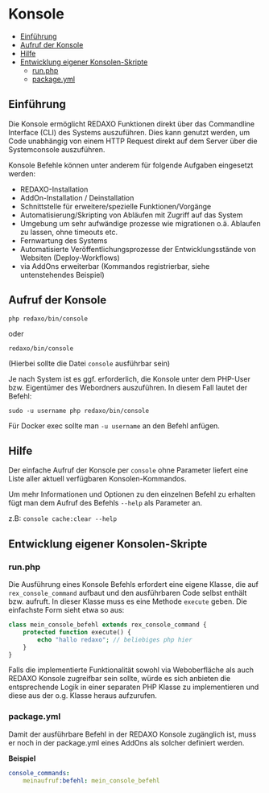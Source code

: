 # Konsole

- [Einführung](#einfuehrung)
- [Aufruf der Konsole](#aufruf)
- [Hilfe](#hilfe)
- [Entwicklung eigener Konsolen-Skripte](#dev)
  - [run.php](#run)
  - [package.yml](#package)

<a name="einfuehrung"></a>

## Einführung

Die Konsole ermöglicht REDAXO Funktionen direkt über das Commandline Interface (CLI) des Systems auszuführen. Dies kann genutzt werden, um Code unabhängig von einem HTTP Request direkt auf dem Server über die Systemconsole auszuführen.

Konsole Befehle können unter anderem für folgende Aufgaben eingesetzt werden:

- REDAXO-Installation
- AddOn-Installation / Deinstallation
- Schnittstelle für erweitere/spezielle Funktionen/Vorgänge
- Automatisierung/Skripting von Abläufen mit Zugriff auf das System
- Umgebung um sehr aufwändige prozesse wie migrationen o.ä. Ablaufen zu lassen, ohne timeouts etc.
- Fernwartung des Systems
- Automatisierte Veröffentlichungsprozesse der Entwicklungsstände von Websiten (Deploy-Workflows)
- via AddOns erweiterbar (Kommandos registrierbar, siehe untenstehendes Beispiel)

<a name="aufruf"></a>

## Aufruf der Konsole

```
php redaxo/bin/console
```

oder

```
redaxo/bin/console
```

(Hierbei sollte die Datei `console` ausführbar sein)

Je nach System ist es ggf. erforderlich, die Konsole unter dem PHP-User bzw. Eigentümer des Webordners auszuführen. In diesem Fall lautet der Befehl:

```
sudo -u username php redaxo/bin/console
```

Für Docker exec sollte man `-u username` an den Befehl anfügen.  

<a name="hilfe"></a>

## Hilfe

Der einfache Aufruf der Konsole per `console` ohne Parameter liefert eine Liste aller
aktuell verfügbaren Konsolen-Kommandos.

Um mehr Informationen und Optionen zu den einzelnen Befehl zu erhalten fügt man dem Aufruf des Befehls `--help` als Parameter an.

z.B: `console cache:clear --help`

<a name="dev"></a>

## Entwicklung eigener Konsolen-Skripte

<a name="run"></a>

### run.php

Die Ausführung eines Konsole Befehls erfordert eine eigene Klasse, die auf `rex_console_command` aufbaut und den ausführbaren Code selbst enthält bzw. aufruft. In dieser Klasse muss es eine Methode `execute` geben. Die einfachste Form sieht etwa so aus:

```php
class mein_console_befehl extends rex_console_command {
    protected function execute() {
        echo "hallo redaxo"; // beliebiges php hier
    }
}
```

Falls die implementierte Funktionalität sowohl via Weboberfläche als auch REDAXO Konsole zugreifbar sein sollte, würde es sich anbieten die entsprechende Logik in einer separaten PHP Klasse zu implementieren und diese aus der o.g. Klasse heraus aufzurufen.

<a name="package"></a>

### package.yml

Damit der ausführbare Befehl in der REDAXO Konsole zugänglich ist, muss er noch in der package.yml eines AddOns als solcher definiert werden.

**Beispiel**

```yml
console_commands:
    meinaufruf:befehl: mein_console_befehl
```
